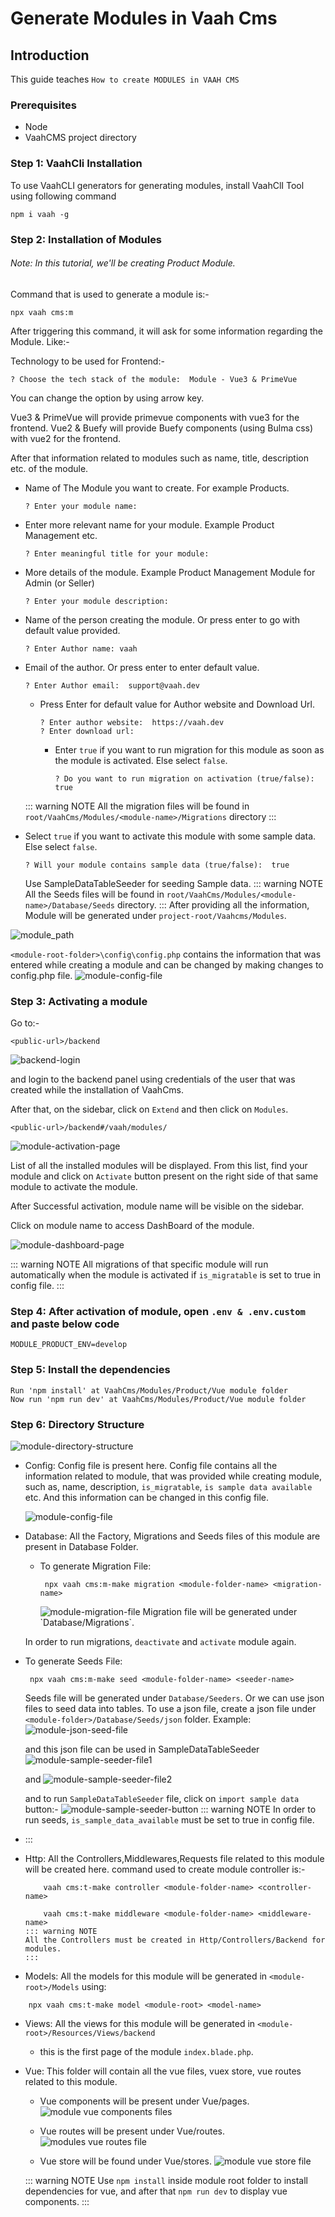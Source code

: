 # Generate Modules in Vaah Cms

## Introduction

This guide teaches `How to create MODULES in VAAH CMS`

### Prerequisites

- Node
- VaahCMS project directory


### Step 1: VaahCli Installation

To use VaahCLI generators for generating modules, install VaahClI Tool using following command

```terminal command
npm i vaah -g
```

### Step 2: Installation of Modules

###### Note: In this tutorial, we'll be creating Product Module.

Command that is used to generate a module is:-
```terminal command
npx vaah cms:m
```

After triggering this command, it will ask for some information 
regarding the Module. Like:-

Technology to be used for Frontend:-
```
? Choose the tech stack of the module:  Module - Vue3 & PrimeVue
```

You can change the option by using arrow key.

Vue3 & PrimeVue will provide primevue components with vue3 for the frontend.
Vue2 & Buefy will provide Buefy components (using Bulma css) with vue2 for the frontend.

After that information related to modules such as name, title, description
etc. of the module.

- Name of The Module you want to create. For example Products.
    ```
    ? Enter your module name:  
    ```

- Enter more relevant name for your module. Example Product Management etc.
    ```
    ? Enter meaningful title for your module:
    ```

- More details of the module. Example Product Management Module for Admin (or Seller)
    ```
    ? Enter your module description:
    ```

- Name of the person creating the module. Or press enter to go with default value provided.
    ```
    ? Enter Author name: vaah
    ```

- Email of the author. Or press enter to enter default value.
    ```
    ? Enter Author email:  support@vaah.dev
    ```
  - Press Enter for default value for Author website and Download Url.
      ```
      ? Enter author website:  https://vaah.dev
      ? Enter download url: 
      ```
    - Enter `true` if you want to run migration for this module as soon as the module
      is activated. Else select `false`.
        ```
        ? Do you want to run migration on activation (true/false):  true
        ```
  ::: warning NOTE
  All the migration files will be found in `root/VaahCms/Modules/<module-name>/Migrations` directory
  :::
- Select `true` if you want to activate this module with some sample data. Else
select `false`.

    ```
    ? Will your module contains sample data (true/false):  true
    ```
    Use SampleDataTableSeeder for seeding Sample data.
  ::: warning NOTE
    All the Seeds files will be found in `root/VaahCms/Modules/<module-name>/Database/Seeds` directory.
  :::
After providing all the information, Module will be generated under `project-root/Vaahcms/Modules`.
<img :src="$withBase('/images/module_path.png')" alt="module_path">


`<module-root-folder>\config\config.php` contains the information that was entered while creating a module and can be changed by making changes to config.php file.
<img :src="$withBase('/images/module-config-file.png')" alt="module-config-file">

### Step 3: Activating a module
Go to:-
```http request
<public-url>/backend
```
<img :src="$withBase('/images/vaahcms-backend-login.png')" alt="backend-login">

and login to the backend panel using credentials of the user that was created while the installation of VaahCms.

After that, on the sidebar, click on `Extend` and then click on `Modules`.

```http
<public-url>/backend#/vaah/modules/
```
<img :src="$withBase('/images/module-activation-page.png')" alt="module-activation-page">

List of all the installed modules will be displayed. From this list, 
find your module and click on `Activate` button present on the right
side of that same module to activate the module.

After Successful activation, module name will be visible on the 
sidebar.



Click on module name to access DashBoard of the module.

<img :src="$withBase('/images/module-dashboard-page.png')" alt="module-dashboard-page">

::: warning NOTE
 All migrations of that specific module will run automatically when the module is activated if `is_migratable` is set to true in config file.
:::

### Step 4: After activation of module, open ```.env & .env.custom``` and paste below code
```
MODULE_PRODUCT_ENV=develop
```
### Step 5: Install the dependencies
```shell
Run 'npm install' at VaahCms/Modules/Product/Vue module folder
Now run 'npm run dev' at VaahCms/Modules/Product/Vue module folder
```
### Step 6: Directory Structure

<img :src="$withBase('/images/module-directory-structure.png')" alt="module-directory-structure">

- Config:
  Config file is present here. Config file contains all the information related to module, that was provided while creating module, such as, name, description, `is_migratable`, `is sample data available` etc.
  And this information can be changed in this config file.

  <img :src="$withBase('/images/module-config-file.png')" alt="module-config-file">

- Database:
  All the Factory, Migrations and Seeds files of this module are present in Database Folder.

  - To generate Migration File:
    ```terminal
     npx vaah cms:m-make migration <module-folder-name> <migration-name> 
    ```
      <img :src="$withBase('/images/module-migration-file.png')" alt="module-migration-file"> 
    Migration file will be generated under `Database/Migrations`.

  In order to run migrations, `deactivate` and `activate` module again.

- To generate Seeds File:
  ```terminal
   npx vaah cms:m-make seed <module-folder-name> <seeder-name>
  ```

  Seeds file will be generated under `Database/Seeders`. Or we can use json files to seed data into tables.
  To use a json file, create a json file under `<module-folder>/Database/Seeds/json` folder.
  Example:
  <img :src="$withBase('/images/module-json-seed-file.png')" alt="module-json-seed-file">

  and this json file can be used in SampleDataTableSeeder
  <img :src="$withBase('/images/module-sample-seeder-file1.png')" alt="module-sample-seeder-file1">

  and
  <img :src="$withBase('/images/module-sample-seeder-file2.png')" alt="module-sample-seeder-file2">

  and to run `SampleDataTableSeeder` file, click on `import sample data` button:-
  <img :src="$withBase('/images/module-sample-seeder-button.png')" alt="module-sample-seeder-button">
  ::: warning NOTE
  In order to run seeds, `is_sample_data_available` must be set to true in config file.
- :::
- Http:
  All the Controllers,Middlewares,Requests file related to this module will be created here.
  command used to create module controller is:-
    ```terminal-command-for-controller 
        vaah cms:t-make controller <module-folder-name> <controller-name>
    ```
    ```terminal-command-for-middleware
        vaah cms:t-make middleware <module-folder-name> <middleware-name>
  ::: warning NOTE
  All the Controllers must be created in Http/Controllers/Backend for modules.
  :::
  
- Models:
  All the models for this module will be generated in `<module-root>/Models` using:
```terminal
    npx vaah cms:t-make model <module-root> <model-name>
```
- Views:
  All the views for this module will be generated in `<module-root>/Resources/Views/backend`
  - this is the first page of the module `index.blade.php`.

- Vue:
  This folder will contain all the vue files, vuex store, vue routes related to this module.
  - Vue components will be present under Vue/pages.
    <img :src="$withBase('/images/module-vue-components-files.png')" alt="module vue components files">

  - Vue routes will be present under Vue/routes.
    <img :src="$withBase('/images/module-vue-routes-file.png')" alt="modules vue routes file">

  - Vue store will be found under Vue/stores.
    <img :src="$withBase('/images/module-vue-store-file.png')" alt="module vue store file">

  ::: warning NOTE
  Use `npm install` inside module root folder to install dependencies for vue, and after that `npm run dev` to display vue components.
  :::
